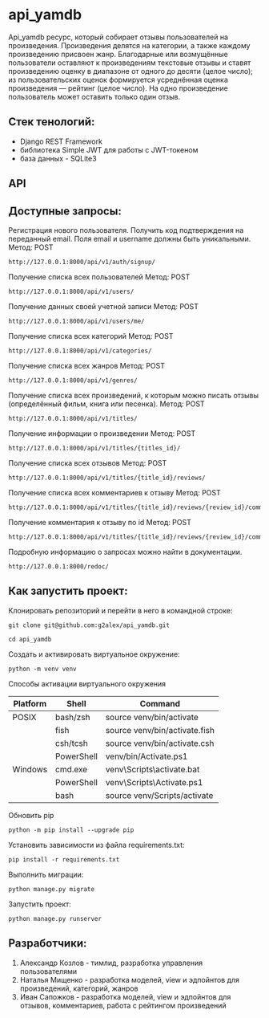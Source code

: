 # api_yamdb
Api_yamdb ресурс, который cобирает отзывы пользователей на произведения.
Произведения делятся на категории, а также каждому произведению присвоен жанр.
Благодарные или возмущённые пользователи оставляют к произведениям текстовые отзывы и ставят произведению оценку в диапазоне от одного до десяти (целое число); из пользовательских оценок формируется усреднённая оценка произведения — рейтинг (целое число). На одно произведение пользователь может оставить только один отзыв.
## Стек тенологий:
- Django REST Framework
- библиотека Simple JWT для работы с JWT-токеном
- база данных - SQLite3
## API
## Доступные запросы:
Регистрация нового пользователя.
Получить код подтверждения на переданный email. Поля email и username должны быть уникальными.
Метод: POST
```
http://127.0.0.1:8000/api/v1/auth/signup/
```
Получение списка всех пользователей
Метод: POST
```
http://127.0.0.1:8000/api/v1/users/
```
Получение данных своей учетной записи
Метод: POST
```
http://127.0.0.1:8000/api/v1/users/me/
```
Получение списка всех категорий
Метод: POST
```
http://127.0.0.1:8000/api/v1/categories/
```
Получение списка всех жанров
Метод: POST
```
http://127.0.0.1:8000/api/v1/genres/
```
Получение списка всех произведений, к которым можно писать отзывы (определённый фильм, книга или песенка).
Метод: POST
```
http://127.0.0.1:8000/api/v1/titles/
```
Получение информации о произведении
Метод: POST
```
http://127.0.0.1:8000/api/v1/titles/{titles_id}/
```
Получение списка всех отзывов
Метод: POST
```
http://127.0.0.1:8000/api/v1/titles/{title_id}/reviews/
```
Получение списка всех комментариев к отзыву
Метод: POST
```
http://127.0.0.1:8000/api/v1/titles/{title_id}/reviews/{review_id}/comments/
```
Получение комментария к отзыву по id
Метод: POST
```
http://127.0.0.1:8000/api/v1/titles/{title_id}/reviews/{review_id}/comments/{comment_id}/
```
Подробную информацию о запросах можно найти в документации.
```
http://127.0.0.1:8000/redoc/
```
## Как запустить проект:

Клонировать репозиторий и перейти в него в командной строке:

```
git clone git@github.com:g2alex/api_yamdb.git
```

```
cd api_yamdb
```

Cоздать и активировать виртуальное окружение:

```
python -m venv venv
```
Способы активации виртуального окружения

| Platform     | Shell      | Command                       |
|--------------|------------|-------------------------------|
| POSIX        | bash/zsh   | source venv/bin/activate      |
|              | fish       | source venv/bin/activate.fish |
|              | csh/tcsh   | source venv/bin/activate.csh  |
|              | PowerShell | venv/bin/Activate.ps1         |
| Windows      | cmd.exe    | venv\Scripts\activate.bat     |
|              | PowerShell | venv\Scripts\Activate.ps1     |
|              | bash       | source venv/Scripts/activate  |

Обновить pip

```
python -m pip install --upgrade pip
```

Установить зависимости из файла requirements.txt:

```
pip install -r requirements.txt
```

Выполнить миграции:

```
python manage.py migrate
```

Запустить проект:

```
python manage.py runserver
```
## Разработчики:
1. Александр Козлов - тимлид, разработка управления пользователями
2. Наталья Мищенко - разработка моделей, view и эдпойнтов для произведений, категорий, жанров
3. Иван Сапожков - разработка моделей, view и эдпойнтов для отзывов, комментариев, работа с рейтингом произведений